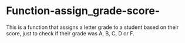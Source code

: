 # Function-assign_grade-score-
This is a function that assigns a letter grade to a student based on their score, just to check if their grade was A, B, C, D or F.
